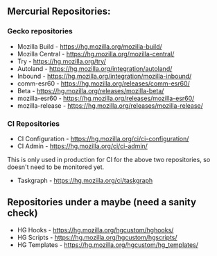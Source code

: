 ## Mercurial Repositories:

### Gecko repositories
* Mozilla Build - https://hg.mozilla.org/mozilla-build/
* Mozilla Central - https://hg.mozilla.org/mozilla-central/
* Try - https://hg.mozilla.org/try/
* Autoland - https://hg.mozilla.org/integration/autoland/
* Inbound - https://hg.mozilla.org/integration/mozilla-inbound/
* comm-esr60 - https://hg.mozilla.org/releases/comm-esr60/
* Beta - https://hg.mozilla.org/releases/mozilla-beta/
* mozilla-esr60 - https://hg.mozilla.org/releases/mozilla-esr60/
* mozilla-release - https://hg.mozilla.org/releases/mozilla-release/

### CI Repositories
* CI Configuration - https://hg.mozilla.org/ci/ci-configuration/
* CI Admin - https://hg.mozilla.org/ci/ci-admin/

This is only used in production for CI for the above two repositories, so
doesn't need to be monitored yet.
* Taskgraph - https://hg.moziila.org/ci/taskgraph


## Repositories under a maybe (need a sanity check)
* HG Hooks - https://hg.mozilla.org/hgcustom/hghooks/
* HG Scripts - https://hg.mozilla.org/hgcustom/hgscripts/
* HG Templates - https://hg.mozilla.org/hgcustom/hg_templates/
